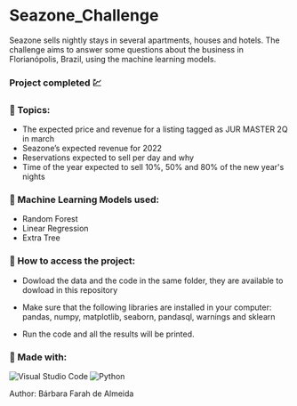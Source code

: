 # Seazone_Challenge
Seazone sells nightly stays in several apartments, houses and hotels. The challenge aims to answer some questions about the business in Florianópolis, Brazil, using the machine learning models.

### Project completed :chart:

### :pencil: Topics:
+  The expected price and revenue for a listing tagged as JUR MASTER 2Q in march
+  Seazone’s expected revenue for 2022
+  Reservations expected to sell per day and why
+  Time of the year expected to sell 10%, 50% and 80% of the new year's nights

### :wrench: Machine Learning Models used:
+ Random Forest
+ Linear Regression
+ Extra Tree 

### :open_file_folder: How to access the project:
+ Dowload the data and the code in the same folder, they are available to dowload in this repository
+ Make sure that the following libraries are installed in your computer: pandas, numpy, matplotlib, seaborn, pandasql, warnings and sklearn 


+ Run the code and all the results will be printed.

### :hammer: Made with:
![Visual Studio Code](https://img.shields.io/badge/Visual%20Studio%20Code-0078d7.svg?style=for-the-badge&logo=visual-studio-code&logoColor=white)
![Python](https://img.shields.io/badge/python-3670A0?style=for-the-badge&logo=python&logoColor=ffdd54)


Author: Bárbara Farah de Almeida
